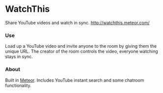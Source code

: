 # WatchThis

Share YouTube videos and watch in sync.
http://watchthis.meteor.com/

### Use
Load up a YouTube video and invite anyone to the room by giving them the unique URL. The creator of the room controls the video, everyone watching stays in sync.

### About
Built in [Meteor](https://www.meteor.com/). Includes YouTube instant search and some chatroom functionality.
